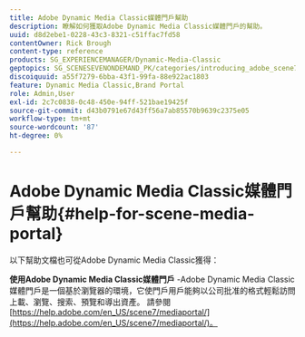 ```yaml
---
title: Adobe Dynamic Media Classic媒體門戶幫助
description: 瞭解如何獲取Adobe Dynamic Media Classic媒體門戶的幫助。
uuid: d8d2ebe1-0228-43c3-8321-c51ffac7fd58
contentOwner: Rick Brough
content-type: reference
products: SG_EXPERIENCEMANAGER/Dynamic-Media-Classic
geptopics: SG_SCENESEVENONDEMAND_PK/categories/introducing_adobe_scene7
discoiquuid: a55f7279-6bba-43f1-99fa-88e922ac1803
feature: Dynamic Media Classic,Brand Portal
role: Admin,User
exl-id: 2c7c0838-0c48-450e-94ff-521bae19425f
source-git-commit: d43b0791e67d43ff56a7ab85570b9639c2375e05
workflow-type: tm+mt
source-wordcount: '87'
ht-degree: 0%

---
```


# Adobe Dynamic Media Classic媒體門戶幫助{#help-for-scene-media-portal}

以下幫助文檔也可從Adobe Dynamic Media Classic獲得：

**使用Adobe Dynamic Media Classic媒體門戶** -Adobe Dynamic Media Classic媒體門戶是一個基於瀏覽器的環境，它使門戶用戶能夠以公司批准的格式輕鬆訪問上載、瀏覽、搜索、預覽和導出資產。 請參閱 [https://help.adobe.com/en_US/scene7/mediaportal/](https://help.adobe.com/en_US/scene7/mediaportal/)。

<!-- Is this topic still needed? -rb 04/22/21
 used to point to www.adobe.com/go/learn_sc7_mediaportalusing_en and http://help.adobe.com/en_US/scene7/mediaportal/-->
